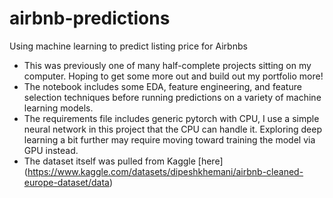 # airbnb-predictions
Using machine learning to predict listing price for Airbnbs

- This was previously one of many half-complete projects sitting on my computer. Hoping to get some more out and build out my portfolio more!
- The notebook includes some EDA, feature engineering, and feature selection techniques before running predictions on a variety of machine learning models.
- The requirements file includes generic pytorch with CPU, I use a simple neural network in this project that the CPU can handle it. Exploring deep learning a bit further may require moving toward training the model via GPU instead.
- The dataset itself was pulled from Kaggle [here] (https://www.kaggle.com/datasets/dipeshkhemani/airbnb-cleaned-europe-dataset/data)
